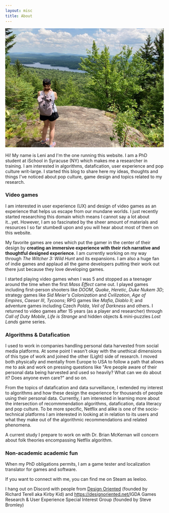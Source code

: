 ```yaml
---
layout: misc
title: About
---
```


<img src="/assets/img/leni-about.jpg">

Hi! My name is Leni and I'm the one running this website. I am a PhD student at iSchool in Syracuse (NY) which makes me a researcher in training. I am interested in algorithms, datafication, user experience and pop culture writ-large. I started this blog to share here my ideas, thoughts and things I've noticed about pop culture, game design and topics related to my research.

### Video games
I am interested in user experience (UX) and design of video games as an experience that helps us escape from our mundane worlds. I just recently started researching this domain which means I cannot say a lot about it...yet. However, I am so fascinated by the sheer amount of materials and resources I so far stumbedl upon and you will hear about most of them on this website.

My favorite games are ones which put the gamer in the center of their design by **creating an immersive experience with their rich narrative and thoughtful designed experience**. I am currently working on my way through *The Witcher 3: Wild Hunt* and its expansions. I am also a huge fan of indie games and applaud all the game developers putting their work out there just because they love developing games. 

I started playing video games when I was 5 and stopped as a teenager around the time when the first *Mass Effect* came out. I played games including first-person shooters like *DOOM*, *Quake*, *Heretic*, *Duke Nukem 3D*; strategy games like *Sid Meier's Colonization* and *Cvilization*, *Age of Empires*, *Caeser III*, *Tycoons*; RPG games like *Mafia*, *Diablo II*; and adventure games including Czech *Polda*, *Veil of Darkness* and others. I returned to video games after 15 years (as a player and researcher) through *Call of Duty Mobile*, *Life is Strange* and hidden objects & mini-puzzles *Lost Lands* game series. 

### Algorithms & Datafication

I used to work in companies handling personal data harvested from social media platforms. At some point I wasn't okay with the unethical dimensions of this type of work and joined the other (Light) side of research. I moved both physically and mentally from Europe to USA to follow a path that allows me to ask and work on pressing questions like "Are people aware of their personal data being harvested and used so heavily? What can we do about it? Does anyone even care?" and so on.

From the topics of datafication and data surveillance, I extended my interest to algorithms and how these design the experience for thousands of people using their personal data. Currently, I am interested in learning more about the intersection of recommmendation algorithms, datafication, data literacy and pop culture. To be more specific, Netflix and alike is one of the socio-technical platforms I am interested in looking at in relation to its users and what they make out of the algorithmic recommendations and related phenomena.

A current study I prepare to work on with Dr. Brian McKernan will concern about folk theories encompassing Netflix algorithm.

### Non-academic academic fun

When my PhD obligations permits, I am a game tester and localization translator for games and software.

If you want to connect with me, you can find me on Steam as leeloo.

I hang out on Discord with people from <a href="https://designoriented.net/">Design Oriented</a> (founded by Richard Terell aka Kirby Kid) and <https://designoriented.net/>IGDA Games Research & User Experience Special Interest Group</a> (founded by Steve Bromley)

